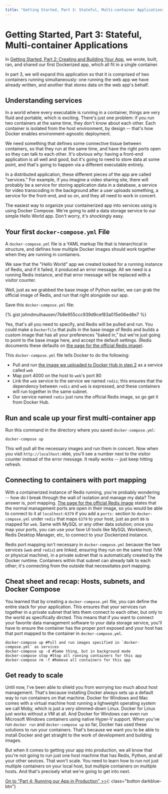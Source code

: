 ```yaml
---
title: "Getting Started, Part 3: Stateful, Multi-container Applications"
---
```


# Getting Started, Part 3: Stateful, Multi-container Applications

In [Getting Started, Part 2: Creating and Building Your App](part2.md), we
wrote, built, ran, and shared our first Dockerized app, which all fit in a
single container.

In part 3, we will expand this application so that it is comprised of two
containers running simultaneously: one running the web app we have already
written, and another that stores data on the web app's behalf.

## Understanding services

In a world where every executable is running in a container, things are very
fluid and portable, which is exciting. There's just one problem: if you run
two containers at the same time, they don't know about each other. Each
container is isolated from the host environment, by design -- that's how Docker
enables environment-agnostic deployment.

We need something that defines some connective tissue between containers, so
that they run at the same time, and have the right ports open
so they can talk to each other. It's obvious why: having a front-end application
is all well and good, but it's going to need to store data at some point,
and that's going to happen via a different executable entirely.

In a distributed application, these different pieces of the app are called
"services." For example, if you imagine a video sharing site, there will
probably be a service for storing application data in a database, a service
for video transcoding in the background after a user uploads something, a
service for the front-end, and so on, and they all need to work in concert.

The easiest way to organize your containerized app into services using
is using Docker Compose. We're going to add a data storage service
to our simple Hello World app. Don't worry, it's shockingly easy.

## Your first `docker-compose.yml` File

A `docker-compose.yml` file is a YAML markup file that is hierarchical in
structure, and defines how multiple Docker images should work together when
they are running in containers.

We saw that the "Hello World" app we created looked for a running instance of
Redis, and if it failed, it produced an error message. All we need is a running
Redis instance, and that error message will be replaced with a visitor counter.

Well, just as we grabbed the base image of Python earlier, we can grab the
official image of Redis, and run that right alongside our app.

Save this `docker-compose.yml` file:

{% gist johndmulhausen/7b8e955ccc939d9cef83a015e06ed8e7 %}

Yes, that's all you need to specify, and Redis will be pulled and run. You could
make a `Dockerfile` that pulls in the base image of Redis and builds a custom
image that has all your preferences "baked in," but we're just going to point to
the base image here, and accept the default settings. (Redis documents these
defaults on [the page for the official Redis
image](https://store.docker.com/images/1f6ef28b-3e48-4da1-b838-5bd8710a2053)).

This `docker-compose.yml` file tells Docker to do the following:

- Pull and run [the image we uploaded to Docker Hub in step 2](/getting-started/part2/#/share-the-app) as a service called `web`
- Map port 4000 on the host to `web`'s port 80
- Link the `web` service to the service we named `redis`; this ensures that the
  dependency between `redis` and `web` is expressed, and these containers will
  run together in the same subnet.
- Our service named `redis` just runs the official Redis image, so go get it from Docker Hub.

## Run and scale up your first multi-container app

Run this command in the directory where you saved `docker-compose.yml`:

```shell
docker-compose up
```

This will pull all the necessary images and run them in concert. Now when you
visit `http://localhost:4000`, you'll see a number next to the visitor counter
instead of the error message. It really works -- just keep hitting refresh.

## Connecting to containers with port mapping

With a containerized instance of Redis running, you're probably wondering --
how do I break through the wall of isolation and manage my data? The answer is,
port mapping. [The page for the official Redis
image](https://store.docker.com/images/1f6ef28b-3e48-4da1-b838-5bd8710a2053)
states that the normal management ports are open in their image, so you would
be able to connect to it at `localhost:6379` if you add a `ports:` section to
`docker-compose.yml` under `redis` that maps `6379` to your host, just as port
`80` is mapped for `web`. Same with MySQL or any other data solution; once you
map your ports, you can use your fave UI tools like MySQL Workbench, Redis
Desktop Manager, etc, to connect to your Dockerized instance.

Redis port mapping isn't necessary in `docker-compose.yml` because the two
services (`web` and `redis`) are linked, ensuring they run on the same host (VM
or physical machine), in a private subnet that is automatically created by the
Docker runtime. Containers within
that subnet can already talk to each other; it's connecting from the outside
that necessitates port mapping.

## Cheat sheet and recap: Hosts, subnets, and Docker Compose

You learned that by creating a `docker-compose.yml` file, you can define the
entire stack for your application. This ensures that your services run
together in a private subnet that lets them connect to each
other, but only to the world as specifically dircted. This means that if you
want to connect your favorite data management software to your data storage
service, you'll have to ensure the container has the proper port exposed and
your host has that port mapped to the container in `docker-compose.yml`.

```shell
docker-compose up #Pull and run images specified in `docker-compose.yml` as services
docker-compose up -d #Same thing, but in background mode
docker-compose stop #Stop all running containers for this app
docker-compose rm -f #Remove all containers for this app
```

## Get ready to scale

Until now, I've been able to shield you from worrying too much about host
management. That's because installing Docker always sets up a default way
to run containers on that machine. Docker for Windows and Mac
comes with a virtual machine host running a lighweight operating system
we call Moby, which is just a very slimmed-down Linux. Docker for Linux
just works without a VM at all. And Docker for Windows can even run Microsoft
Windows containers using native Hyper-V support. When you've run `docker
run` and `docker-compose up` so far, Docker has used these solutions
to run your containers. That's because we want you to be able to install
Docker and get straight to the work of development and building images.

But when it comes to getting your app into production, we all know that
you're not going to run just one host machine that has Redis, Python, and
all your other sevices. That won't scale. You need to learn how to run not
just multiple containers on your local host, but multiple containers on
multiple hosts. And that's precisely what we're going to get into next.

[On to "Part 4: Running our App in Production" >>](part4.md){: class="button darkblue-btn"}
